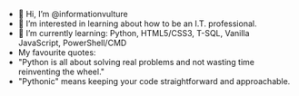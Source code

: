 - 👋 Hi, I’m @informationvulture
- 👀 I’m interested in learning about how to be an I.T. professional.
- 🌱 I’m currently learning: Python, HTML5/CSS3, T-SQL, Vanilla JavaScript, PowerShell/CMD
- My favourite quotes:
- "Python is all about solving real problems and not wasting time reinventing the wheel."
- "Pythonic" means keeping your code straightforward and approachable.
<!---
informationvulture/informationvulture is a ✨ special ✨ repository because its `README.md` (this file) appears on your GitHub profile.
You can click the Preview link to take a look at your changes.
--->
